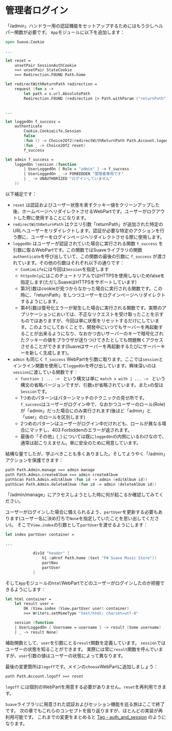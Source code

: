 # 管理者ログイン

「/admin」ハンドラー用の認証機能をセットアップするためにはもう少しヘルパー関数が必要です。
`App`モジュールに以下を追加します：

```fsharp
open Suave.Cookie

...

let reset =
    unsetPair SessionAuthCookie
    >=> unsetPair StateCookie
    >=> Redirection.FOUND Path.home

let redirectWithReturnPath redirection =
    request (fun x ->
        let path = x.url.AbsolutePath
        Redirection.FOUND (redirection |> Path.withParam ("returnPath", path)))


...

let loggedOn f_success =
    authenticate
        Cookie.CookieLife.Session
        false
        (fun () -> Choice2Of2(redirectWithReturnPath Path.Account.logon))
        (fun _ -> Choice2Of2 reset)
        f_success

let admin f_success =
    loggedOn (session (function
        | UserLoggedOn { Role = "admin" } -> f_success
        | UserLoggedOn _ -> FORBIDDEN "管理者専用です"
        | _ -> UNAUTHORIZED "ログインしていません"
    ))
```

以下補足です：

- `reset` は認証およびユーザー状態を表すクッキー値をクリーンアップした後、ホームページへリダイレクトさせるWebPartです。ユーザーがログアウトした際に使用することになります。
- `redirectWithReturnPath` はクエリ引数「returnPath」が追加された特定のURLへユーザーをリダイレクトします。認証が必要な特定のアクションを行う際に、ユーザーをログインページへリダイレクトさせる際に使用します。
- `loggedOn` はユーザーが認証されていた場合に実行される関数 `f_success` を引数に取るWebPartです。この関数ではSuaveライブラリの関数`authenticate`を呼び出していて、この関数の最後の引数に `f_success` が渡されています。その他の引数はそれぞれ以下の通りです：
    - `CookieLife`には今回は`Session`を指定します
    - `httpsOnly`にはこのチュートリアルではHTTPSを使用しないためfalseを指定します(ただしSuaveはHTTPSをサポートしています)
    - 第3引数はcookieが見つからなかった場合に実行される関数です。この時に、「returnPath」をしつつユーザーをログインページへリダイレクトするようにします。
    - 第4引数は復号化エラーが発生した場合に実行される関数です。実際のアプリケーションにおいては、不正なリクエストを受け取ったことを示すものではありますが、今回は単に状態をリセットするだけにしています。このようにしておくことで、開発中にいつでもサーバーを再起動することが出来るようになり、なおかつ古いサーバーのキーで暗号化されたクッキーの値をブラウザが送りつけてきたとしても問題無くアクセスさせることができます(Suaveはサーバーを再起動するたびにサーバーキーを新しく生成します)。
- `admin` も同じく `f_success` WebPartを引数に取ります。ここでは`session`とインライン関数を使用して`loggedOn`を呼び出しています。興味深いのは`session`に渡している関数です：
    - `function | ... -> ` という構文は単に `match x with | ... -> ` という構文の省略バージョンですが、引数`x`が省略されています。また`x`の型は`Session`です。
    - 1つめのパターンはパターンマッチのテクニックの見せ所です。`f_success`はユーザーがログイン中で、なおかつユーザーのロール(Role)が「admin」だった場合にのみ実行されます(後ほど「admin」と「user」のロールを区別します)
    - 2つめのパターンはユーザーがログイン中だけれども、ロールが異なる場合にマッチし、403 Forbiddenのエラーが返されます。
    - 最後の「その他」(`_`) については既に`loggedOn`の内側にいるわけなので、通常は起こりえません。単に安全のために用意しています。

結構な量でしたが、学ぶべきことも多くありました。そしてようやく「/admin」アクションを保護できます：

```fsharp
path Path.Admin.manage >=> admin manage
path Path.Admin.createAlbum >=> admin createAlbum
pathScan Path.Admin.editAlbum (fun id -> admin (editAlbum id))
pathScan Path.Admin.deleteAlbum (fun id -> admin (deleteAlbum id))
```

「/admin/manage」にアクセスしようとした時に何が起こるか確認してみてください。

ユーザーがログインした場合に備えられるよう、`partUser`を更新する必要もあります(ユーザー名に決め打ちで`None`を指定していたことを思い出してください)。
そこで`View.index`の引数として`partUser`を渡せるようにします：

```fsharp
let index partUser container = 

...

            divId "header" [
                h1 (aHref Path.home (text "F# Suave Music Store"))
                partNav
                partUser
            ]
```

そして`App`モジュールの`html`WebPartでどのユーザーがログインしたのか把握できるようにします：

```fsharp
let html container =
    let result user =
        OK (View.index (View.partUser user) container)
        >=> Writers.setMimeType "text/html; charset=utf-8"

    session (function
    | UserLoggedOn { Username = username } -> result (Some username)
    | _ -> result None)
```

補助関数として、`user`を引数にとる`result`関数を定義しています。
`session`ではユーザーの状態を知ることができます。
実際には常に`result`関数を呼んでいますが、`user`引数の値はユーザーの状態によって異なります。

最後の変更箇所は`logoff`です。メインの`choose`WebPartに追加しましょう：

```fsharp
path Path.Account.logoff >=> reset
```

`logoff` には個別のWebPartを用意する必要がありません。`reset`を再利用できます。

`Suave`ライブラリに用意された認証およびセッション機能を巡る旅はここで終了です。
次の章でもこれらのコンセプトを振り返りますが、ほとんどの実装が再利用可能です。
これまでの変更をまとめると [Tag - auth_and_session](https://github.com/theimowski/SuaveMusicStore/tree/auth_and_session) のようになります。

